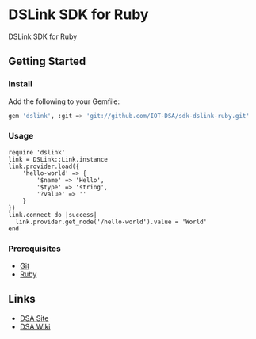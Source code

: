# DSLink SDK for Ruby 

DSLink SDK for Ruby

## Getting Started

### Install

Add the following to your Gemfile:

```bash
gem 'dslink', :git => 'git://github.com/IOT-DSA/sdk-dslink-ruby.git'
```

### Usage

```
require 'dslink'
link = DSLink::Link.instance
link.provider.load({
    'hello-world' => {
        '$name' => 'Hello',
        '$type' => 'string',
        '?value' => ''
    }
})
link.connect do |success|
  link.provider.get_node('/hello-world').value = 'World'
end
```


### Prerequisites

- [Git](https://git-scm.com/downloads)
- [Ruby](https://www.ruby-lang.org/en/downloads/)

## Links

- [DSA Site](http://iot-dsa.org/)
- [DSA Wiki](https://github.com/IOT-DSA/docs/wiki)
